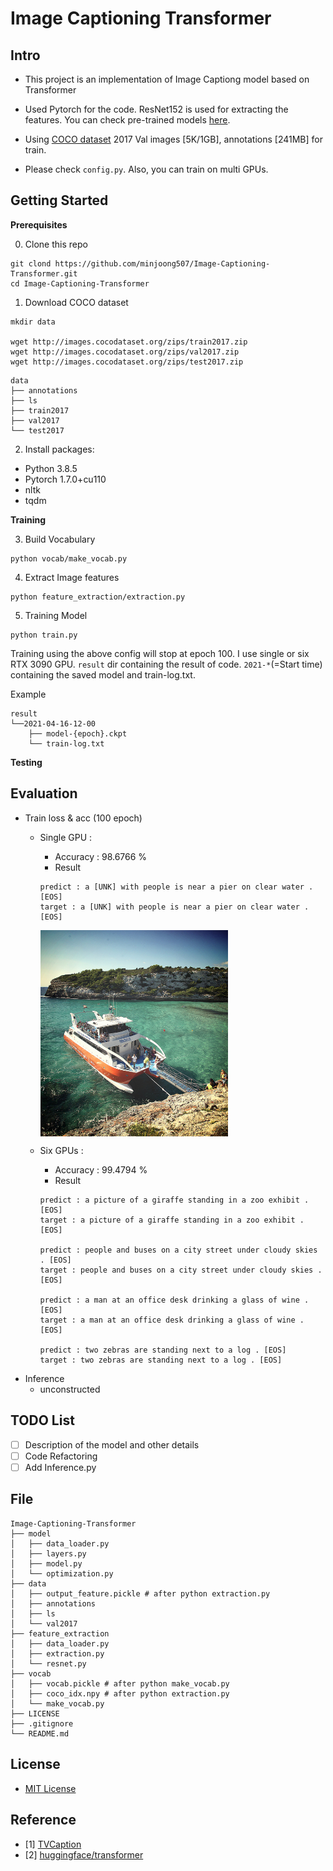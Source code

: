 # Image Captioning Transformer

## Intro

- This project is an implementation of Image Captiong model based on Transformer

- Used Pytorch for the code. ResNet152 is used for extracting the features. You can check pre-trained models [here](https://github.com/pytorch/vision/tree/master/torchvision/models).

- Using [COCO dataset](https://cocodataset.org/#home) 2017 Val images [5K/1GB], annotations [241MB] for train.

- Please check `config.py`. Also, you can train on multi GPUs.

## Getting Started
**Prerequisites**

0. Clone this repo
```
git clond https://github.com/minjoong507/Image-Captioning-Transformer.git
cd Image-Captioning-Transformer
```

1. Download COCO dataset
```
mkdir data

wget http://images.cocodataset.org/zips/train2017.zip
wget http://images.cocodataset.org/zips/val2017.zip
wget http://images.cocodataset.org/zips/test2017.zip

```

```
data
├── annotations
├── ls
├── train2017
├── val2017
└── test2017
```

2. Install packages:

- Python 3.8.5
- Pytorch 1.7.0+cu110
- nltk
- tqdm

**Training**

3. Build Vocabulary


```
python vocab/make_vocab.py
```

4. Extract Image features


```
python feature_extraction/extraction.py
```

5. Training Model

```
python train.py
```

Training using the above config will stop at epoch 100. I use single or six RTX 3090 GPU. `result` dir containing the result of code. `2021-*`(=Start time) containing the saved model and train-log.txt.

Example
```
result
└──2021-04-16-12-00
    ├── model-{epoch}.ckpt
    └── train-log.txt
```

**Testing**

## Evaluation

- Train loss & acc (100 epoch)
    - Single GPU : 
        - Accuracy : 98.6766 %
        - Result
        ```
        predict : a [UNK] with people is near a pier on clear water . [EOS]
        target : a [UNK] with people is near a pier on clear water . [EOS]
        ```
         <img src = "https://github.com/minjoong507/Image-Captioning-Transformer/blob/master/image/000000239274.jpg" width="300px;" align="center">    
         
    - Six GPUs : 
        - Accuracy : 99.4794 %
        - Result
        ```
        predict : a picture of a giraffe standing in a zoo exhibit . [EOS]
        target : a picture of a giraffe standing in a zoo exhibit . [EOS]

        predict : people and buses on a city street under cloudy skies . [EOS]
        target : people and buses on a city street under cloudy skies . [EOS]

        predict : a man at an office desk drinking a glass of wine . [EOS]
        target : a man at an office desk drinking a glass of wine . [EOS]

        predict : two zebras are standing next to a log . [EOS]
        target : two zebras are standing next to a log . [EOS]
        ```
- Inference
    - unconstructed

## TODO List
- [ ] Description of the model and other details
- [ ] Code Refactoring
- [ ] Add Inference.py

## File
```
Image-Captioning-Transformer
├── model
│   ├── data_loader.py
│   ├── layers.py
│   ├── model.py
│   └── optimization.py
├── data
│   ├── output_feature.pickle # after python extraction.py
│   ├── annotations
│   ├── ls
│   └── val2017
├── feature_extraction
│   ├── data_loader.py
│   ├── extraction.py
│   └── resnet.py
├── vocab
│   ├── vocab.pickle # after python make_vocab.py
│   ├── coco_idx.npy # after python extraction.py
│   └── make_vocab.py
├── LICENSE
├── .gitignore
└── README.md
```

## License
- [MIT License](https://opensource.org/licenses/MIT)

## Reference
- [1] [TVCaption](https://github.com/jayleicn/TVCaption)
- [2] [huggingface/transformer](https://github.com/huggingface/transformers)
